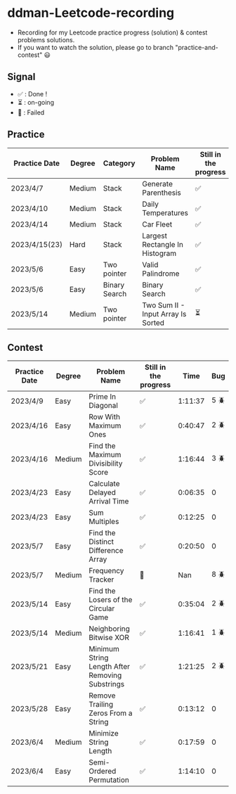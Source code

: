 # ddman-Leetcode-recording
- Recording for my Leetcode practice progress (solution) & contest problems solutions.
- If you want to watch the solution, please go to branch "practice-and-contest" :smiley:

## Signal
* &#x2705; : Done !
* :hourglass_flowing_sand: : on-going
* :shit: : Failed

## Practice

|  Practice Date   | Degree | Category      | Problem Name                       | Still in the progress      |
|  -------------   | ------ | --------      | ------------                       | --------------------       |
|  2023/4/7        | Medium | Stack         | Generate Parenthesis               | &#x2705;                   |
|  2023/4/10       | Medium | Stack         | Daily Temperatures                 | &#x2705;                   |
|  2023/4/14       | Medium | Stack         | Car Fleet                          | &#x2705;                   |
|  2023/4/15(23)   | Hard   | Stack         | Largest Rectangle In Histogram     | &#x2705;                   |
|  2023/5/6        | Easy   | Two pointer   | Valid Palindrome                   | &#x2705;                   |
|  2023/5/6        | Easy   | Binary Search | Binary Search                      | &#x2705;                   |
|  2023/5/14       | Medium | Two pointer   | Two Sum II - Input Array Is Sorted | :hourglass_flowing_sand:   |
 
## Contest

|  Practice Date   | Degree | Problem Name                                    | Still in the progress | Time    | Bug        |
|  -------------   | ------ | ------------                                    | --------------------  | ----    | ---        |
|  2023/4/9        | Easy   | Prime In Diagonal                               | &#x2705;              | 1:11:37 | 5 :beetle: |
|  2023/4/16       | Easy   | Row With Maximum Ones                           | &#x2705;              | 0:40:47 | 2 :beetle: |
|  2023/4/16       | Medium | Find the Maximum Divisibility Score             | &#x2705;              | 1:16:44 | 3 :beetle: |
|  2023/4/23       | Easy   | Calculate Delayed Arrival Time                  | &#x2705;              | 0:06:35 | 0          |
|  2023/4/23       | Easy   | Sum Multiples                                   | &#x2705;              | 0:12:25 | 0          |
|  2023/5/7        | Easy   | Find the Distinct Difference Array              | &#x2705;              | 0:20:50 | 0          |
|  2023/5/7        | Medium | Frequency Tracker                               | :shit:                | Nan     | 8 :beetle: |
|  2023/5/14       | Easy   | Find the Losers of the Circular Game            | &#x2705;              | 0:35:04 | 2 :beetle: |
|  2023/5/14       | Medium | Neighboring Bitwise XOR                         | &#x2705;              | 1:16:41 | 1 :beetle: |
|  2023/5/21       | Easy   | Minimum String Length After Removing Substrings | &#x2705;              | 1:21:25 | 2 :beetle: |
|  2023/5/28       | Easy   | Remove Trailing Zeros From a String             | &#x2705;              | 0:13:12 | 0          |
|  2023/6/4        | Medium | Minimize String Length                          | &#x2705;              | 0:17:59 | 0          |
|  2023/6/4        | Easy   | Semi-Ordered Permutation                        | &#x2705;              | 1:14:10 | 0          |
